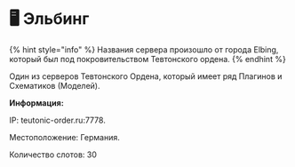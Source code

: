 # 🖥 Эльбинг

{% hint style="info" %}
Названия сервера произошло от города Elbing, который был под покровительством Тевтонского ордена.
{% endhint %}

Один из серверов Тевтонского Ордена, который имеет ряд Плагинов и Схематиков (Моделей).

**Информация:**

IP: teutonic-order.ru:7778.

Местоположение: Германия.

Количество слотов: 30
